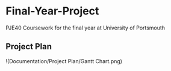 # Final-Year-Project
PJE40 Coursework for the final year at University of Portsmouth


## Project Plan
!(Documentation/Project Plan/Gantt Chart.png)
